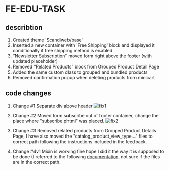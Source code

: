 # FE-EDU-TASK

## describtion
1. Created theme 'Scandiweb/base'
2. Inserted a new container with 'Free Shipping' block and displayed it conditionally if free shipping method is enabled
3. “Newsletter Subscription” moved form right above the footer (with updated placeholder)
4. Removed “Related Products” block from Grouped Product Detail Page
5. Added the same custom <body> class to grouped and bundled products
6. Removed confirmation popup when deleting products from minicart

## code changes

1. Change #1
Separate div above header
![fix1](https://user-images.githubusercontent.com/81425551/198561608-9f92c721-bb09-4267-b58e-f1038f40989a.png)

2. Change #2
Moved form.subscribe out of footer container, change the place where "subscribe.phtml" was placed.
![fix2](https://user-images.githubusercontent.com/81425551/198569502-6ad515e3-753d-4e38-abd1-639b21357e81.png)

3. Change #3
Removed related products from Grouped Product Details Page, I have also moved the "catalog_product_view_type..." files to correct path following the instructions included in the feedback.

4. Change #4v1
Mixin is working fine hope I did it the way it is supposed to be done (I referred to the following [documentation](https://developer.adobe.com/commerce/frontend-core/javascript/mixins/), not sure if the files are in the correct path.

